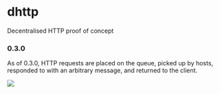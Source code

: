 # dhttp

Decentralised HTTP proof of concept

### 0.3.0 

As of 0.3.0, HTTP requests are placed on the queue, picked up by hosts, responded to with an arbitrary message, and returned to the client.

![](https://i.imgur.com/NqAbwym.png)
